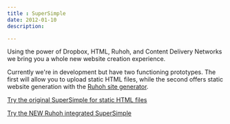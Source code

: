 ```yaml
---
title : SuperSimple
date: 2012-01-10
description:

---
```


Using the power of Dropbox, HTML, Ruhoh, and Content Delivery Networks we bring you a whole new website creation experience.

Currently we're in development but have two functioning prototypes. The first will allow you to upload static HTML files, while the second offers static website generation with the [Ruhoh site generator][1].

[Try the original SuperSimple for static HTML files][2]

[Try the NEW Ruhoh integrated SuperSimple][3]

 [1]: http://www.ruhoh.com
 [2]: http://dropbox.supersimple.co
 [3]: http://ruhoh.supersimple.co